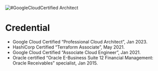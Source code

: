 ![#GoogleCloudCertified Architect](https://templates.images.credential.net/16590181582433100721069374350922.png)
# Credential
- Google Cloud Certified “Professional Cloud Architect”, Jan 2023.
- HashiCorp Certified “Terraform Associate”, May 2021.
- Google Cloud Certified “Associate Cloud Engineer”, Jan 2021.
- Oracle certified “Oracle E-Business Suite 12 Financial Management: Oracle Receivables” specialist, Jan 2015.
